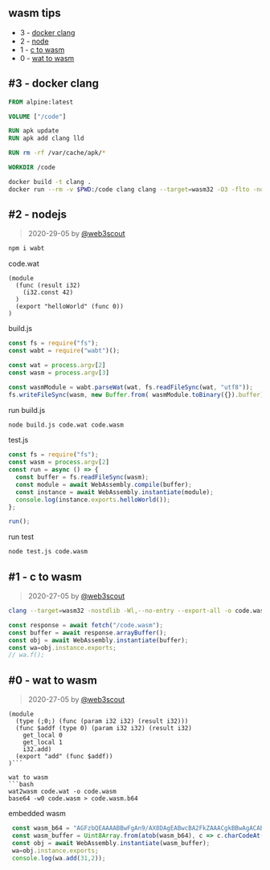 ## wasm tips
-  3 - [docker clang](https://github.com/web3scout/wasmtips/blob/master/README.md#3---docker-clang)
-  2 - [node](https://github.com/web3scout/wasmtips/blob/master/README.md#2---node)
-  1 - [c to wasm](https://github.com/web3scout/wasmtips/blob/master/README.md#1---c-to-wasm)
-  0 - [wat to wasm](https://github.com/web3scout/wasmtips/blob/master/README.md#0---wat-to-wasm)

## #3 - docker clang
```Dockerfile
FROM alpine:latest

VOLUME ["/code"]

RUN apk update
RUN apk add clang lld

RUN rm -rf /var/cache/apk/*

WORKDIR /code
```

```bash
docker build -t clang .
docker run --rm -v $PWD:/code clang clang --target=wasm32 -O3 -flto -nostdlib -Wl,--no-entry -Wl,--export-all -Wl,--lto-O3 -o code.wasm  code.c
```

## #2 - nodejs
> 2020-29-05 by [@web3scout](https://github.com/web3scout)  
```bash
npm i wabt
```
code.wat
```wat
(module
  (func (result i32)
    (i32.const 42)
  )
  (export "helloWorld" (func 0))
)
```
build.js
```js
const fs = require("fs");
const wabt = require("wabt")();

const wat = process.argv[2]
const wasm = process.argv[3]

const wasmModule = wabt.parseWat(wat, fs.readFileSync(wat, "utf8"));
fs.writeFileSync(wasm, new Buffer.from( wasmModule.toBinary({}).buffer));
```
run build.js
```bash
node build.js code.wat code.wasm
```
test.js
```js
const fs = require("fs");
const wasm = process.argv[2]
const run = async () => {
  const buffer = fs.readFileSync(wasm);
  const module = await WebAssembly.compile(buffer);
  const instance = await WebAssembly.instantiate(module);
  console.log(instance.exports.helloWorld());
};

run();
```
run test
```bash
node test.js code.wasm
```

## #1 - c to wasm
> 2020-27-05 by [@web3scout](https://github.com/web3scout)  
```bash
clang --target=wasm32 -nostdlib -Wl,--no-entry --export-all -o code.wasm  code.c
```
```js
const response = await fetch("/code.wasm");
const buffer = await response.arrayBuffer();
const obj = await WebAssembly.instantiate(buffer);
const wa=obj.instance.exports;
// wa.f();
```

## #0 - wat to wasm
> 2020-27-05 by [@web3scout](https://github.com/web3scout)  

```wat
(module
  (type (;0;) (func (param i32 i32) (result i32)))
  (func $addf (type 0) (param i32 i32) (result i32)
    get_local 0
    get_local 1
    i32.add)
  (export "add" (func $addf))
)```

wat to wasm
```bash
wat2wasm code.wat -o code.wasm
base64 -w0 code.wasm > code.wasm.b64
```
embedded wasm
```js
 const wasm_b64 = "AGFzbQEAAAABBwFgAn9/AX8DAgEABwcBA2FkZAAACgkBBwAgACABags="
 const wasm_buffer = Uint8Array.from(atob(wasm_b64), c => c.charCodeAt(0)).buffer;    
 const obj = await WebAssembly.instantiate(wasm_buffer);
 wa=obj.instance.exports;
 console.log(wa.add(31,2));
```
